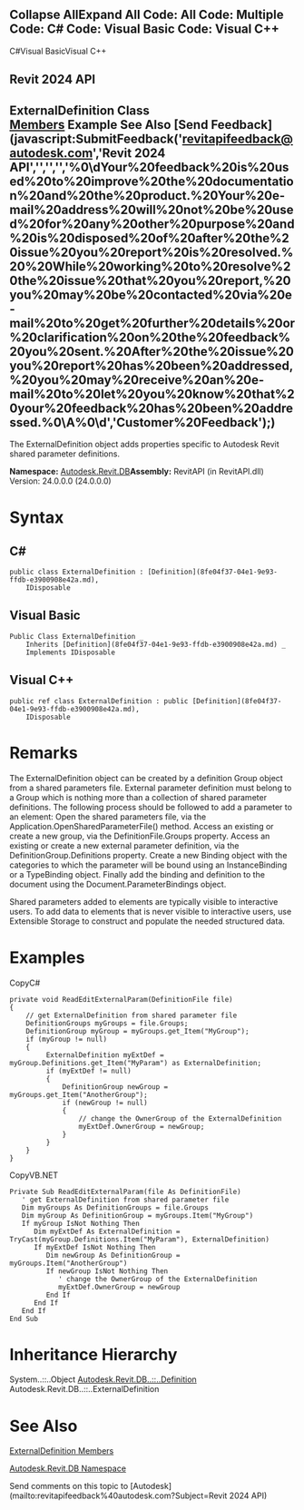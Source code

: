 ﻿

Collapse AllExpand All Code: All Code: Multiple Code: C# Code: Visual Basic Code: Visual C++   
---  
  
C#Visual BasicVisual C++

Revit 2024 API  
---  
ExternalDefinition Class  
[Members](cdd74bfc-e0fa-6240-088c-28db47f76039.md) Example See Also [Send Feedback](javascript:SubmitFeedback\('revitapifeedback@autodesk.com','Revit 2024 API','','','','%0\\dYour%20feedback%20is%20used%20to%20improve%20the%20documentation%20and%20the%20product.%20Your%20e-mail%20address%20will%20not%20be%20used%20for%20any%20other%20purpose%20and%20is%20disposed%20of%20after%20the%20issue%20you%20report%20is%20resolved.%20%20While%20working%20to%20resolve%20the%20issue%20that%20you%20report,%20you%20may%20be%20contacted%20via%20e-mail%20to%20get%20further%20details%20or%20clarification%20on%20the%20feedback%20you%20sent.%20After%20the%20issue%20you%20report%20has%20been%20addressed,%20you%20may%20receive%20an%20e-mail%20to%20let%20you%20know%20that%20your%20feedback%20has%20been%20addressed.%0\\A%0\\d','Customer%20Feedback'\);)  
---  
  
The ExternalDefinition object adds properties specific to Autodesk Revit shared parameter definitions. 

**Namespace:** [Autodesk.Revit.DB](87546ba7-461b-c646-cbb1-2cb8f5bff8b2.md)**Assembly:** RevitAPI (in RevitAPI.dll) Version: 24.0.0.0 (24.0.0.0)

# Syntax

C#  
---  
      
    
    public class ExternalDefinition : [Definition](8fe04f37-04e1-9e93-ffdb-e3900908e42a.md), 
    	IDisposable  
  
Visual Basic  
---  
      
    
    Public Class ExternalDefinition _
    	Inherits [Definition](8fe04f37-04e1-9e93-ffdb-e3900908e42a.md) _
    	Implements IDisposable  
  
Visual C++  
---  
      
    
    public ref class ExternalDefinition : public [Definition](8fe04f37-04e1-9e93-ffdb-e3900908e42a.md), 
    	IDisposable  
  
# Remarks

The ExternalDefinition object can be created by a definition Group object from a shared parameters file. External parameter definition must belong to a Group which is nothing more than a collection of shared parameter definitions. The following process should be followed to add a parameter to an element: Open the shared parameters file, via the Application.OpenSharedParameterFile() method. Access an existing or create a new group, via the DefinitionFile.Groups property. Access an existing or create a new external parameter definition, via the DefinitionGroup.Definitions property. Create a new Binding object with the categories to which the parameter will be bound using an InstanceBinding or a TypeBinding object. Finally add the binding and definition to the document using the Document.ParameterBindings object.

Shared parameters added to elements are typically visible to interactive users. To add data to elements that is never visible to interactive users, use Extensible Storage to construct and populate the needed structured data.

# Examples

CopyC#
    
    
    private void ReadEditExternalParam(DefinitionFile file)
    {
        // get ExternalDefinition from shared parameter file
        DefinitionGroups myGroups = file.Groups;
        DefinitionGroup myGroup = myGroups.get_Item("MyGroup");
        if (myGroup != null)
        {
             ExternalDefinition myExtDef = myGroup.Definitions.get_Item("MyParam") as ExternalDefinition;
             if (myExtDef != null)
             {
                 DefinitionGroup newGroup = myGroups.get_Item("AnotherGroup");
                 if (newGroup != null)
                 {
                     // change the OwnerGroup of the ExternalDefinition
                     myExtDef.OwnerGroup = newGroup;
                 }
             }
        }
    }

CopyVB.NET
    
    
    Private Sub ReadEditExternalParam(file As DefinitionFile)
       ' get ExternalDefinition from shared parameter file
       Dim myGroups As DefinitionGroups = file.Groups
       Dim myGroup As DefinitionGroup = myGroups.Item("MyGroup")
       If myGroup IsNot Nothing Then
          Dim myExtDef As ExternalDefinition = TryCast(myGroup.Definitions.Item("MyParam"), ExternalDefinition)
          If myExtDef IsNot Nothing Then
             Dim newGroup As DefinitionGroup = myGroups.Item("AnotherGroup")
             If newGroup IsNot Nothing Then
                ' change the OwnerGroup of the ExternalDefinition
                myExtDef.OwnerGroup = newGroup
             End If
          End If
       End If
    End Sub

# Inheritance Hierarchy

System..::..Object [Autodesk.Revit.DB..::..Definition](8fe04f37-04e1-9e93-ffdb-e3900908e42a.md) Autodesk.Revit.DB..::..ExternalDefinition

# See Also

[ExternalDefinition Members](cdd74bfc-e0fa-6240-088c-28db47f76039.md)

[Autodesk.Revit.DB Namespace](87546ba7-461b-c646-cbb1-2cb8f5bff8b2.md)

Send comments on this topic to [Autodesk](mailto:revitapifeedback%40autodesk.com?Subject=Revit 2024 API)